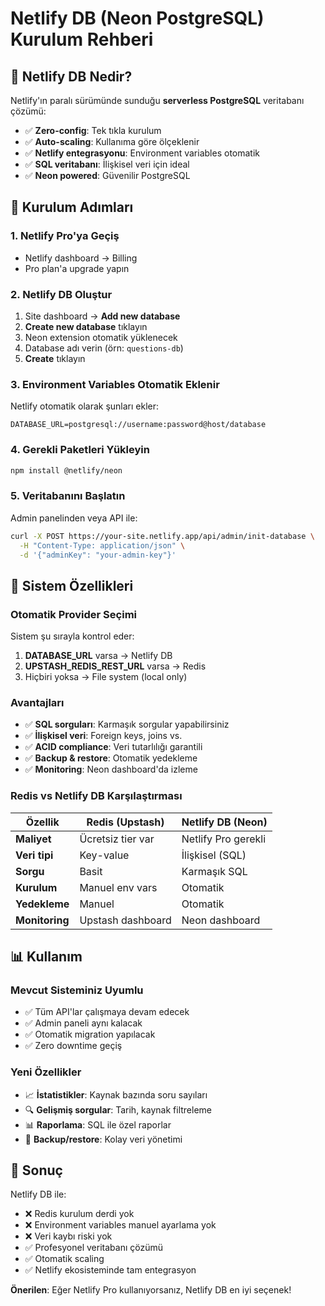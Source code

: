 # Netlify DB (Neon PostgreSQL) Kurulum Rehberi

## 🎯 Netlify DB Nedir?

Netlify'ın paralı sürümünde sunduğu **serverless PostgreSQL** veritabanı çözümü:
- ✅ **Zero-config**: Tek tıkla kurulum
- ✅ **Auto-scaling**: Kullanıma göre ölçeklenir  
- ✅ **Netlify entegrasyonu**: Environment variables otomatik
- ✅ **SQL veritabanı**: İlişkisel veri için ideal
- ✅ **Neon powered**: Güvenilir PostgreSQL

## 🚀 Kurulum Adımları

### 1. Netlify Pro'ya Geçiş
- Netlify dashboard → Billing
- Pro plan'a upgrade yapın

### 2. Netlify DB Oluştur
1. Site dashboard → **Add new database**
2. **Create new database** tıklayın
3. Neon extension otomatik yüklenecek
4. Database adı verin (örn: `questions-db`)
5. **Create** tıklayın

### 3. Environment Variables Otomatik Eklenir
Netlify otomatik olarak şunları ekler:
```
DATABASE_URL=postgresql://username:password@host/database
```

### 4. Gerekli Paketleri Yükleyin
```bash
npm install @netlify/neon
```

### 5. Veritabanını Başlatın
Admin panelinden veya API ile:
```bash
curl -X POST https://your-site.netlify.app/api/admin/init-database \
  -H "Content-Type: application/json" \
  -d '{"adminKey": "your-admin-key"}'
```

## 🔧 Sistem Özellikleri

### Otomatik Provider Seçimi
Sistem şu sırayla kontrol eder:
1. **DATABASE_URL** varsa → Netlify DB
2. **UPSTASH_REDIS_REST_URL** varsa → Redis
3. Hiçbiri yoksa → File system (local only)

### Avantajları
- ✅ **SQL sorguları**: Karmaşık sorgular yapabilirsiniz
- ✅ **İlişkisel veri**: Foreign keys, joins vs.
- ✅ **ACID compliance**: Veri tutarlılığı garantili
- ✅ **Backup & restore**: Otomatik yedekleme
- ✅ **Monitoring**: Neon dashboard'da izleme

### Redis vs Netlify DB Karşılaştırması

| Özellik | Redis (Upstash) | Netlify DB (Neon) |
|---------|-----------------|-------------------|
| **Maliyet** | Ücretsiz tier var | Netlify Pro gerekli |
| **Veri tipi** | Key-value | İlişkisel (SQL) |
| **Sorgu** | Basit | Karmaşık SQL |
| **Kurulum** | Manuel env vars | Otomatik |
| **Yedekleme** | Manuel | Otomatik |
| **Monitoring** | Upstash dashboard | Neon dashboard |

## 📊 Kullanım

### Mevcut Sisteminiz Uyumlu
- ✅ Tüm API'lar çalışmaya devam edecek
- ✅ Admin paneli aynı kalacak
- ✅ Otomatik migration yapılacak
- ✅ Zero downtime geçiş

### Yeni Özellikler
- 📈 **İstatistikler**: Kaynak bazında soru sayıları
- 🔍 **Gelişmiş sorgular**: Tarih, kaynak filtreleme
- 📊 **Raporlama**: SQL ile özel raporlar
- 🔄 **Backup/restore**: Kolay veri yönetimi

## 🎉 Sonuç

Netlify DB ile:
- ❌ Redis kurulum derdi yok
- ❌ Environment variables manuel ayarlama yok  
- ❌ Veri kaybı riski yok
- ✅ Profesyonel veritabanı çözümü
- ✅ Otomatik scaling
- ✅ Netlify ekosisteminde tam entegrasyon

**Önerilen**: Eğer Netlify Pro kullanıyorsanız, Netlify DB en iyi seçenek!
